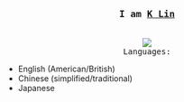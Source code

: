 <h3 align="center"><samp>I am <b><a rel="nofollow noopener noreferrer" target="_blank" href="https://kl0907.github.io">K Lin</a></b></samp></h3>
<p align="center"><br>
    <a href="www.linkedin.com/in/kl0907">
    <img src="https://img.shields.io/badge/linkedin-%230077B5.svg?&style=for-the-badge&logo=linkedin&logoColor=white" /></a><br>
  <samp>
Languages:
 <ul>
<li>English (American/British)</li>
<li>Chinese (simplified/traditional)</li>
<li>Japanese</li>
</ul>
  </samp>
</p>
    
<!--
**kl0907/kl0907** is a ✨ _special_ ✨ repository because its `README.md` (this file) appears on your GitHub profile.

Here are some ideas to get you started:

- 🔭 I’m currently working on ...
- 🌱 I’m currently learning ...
- 👯 I’m looking to collaborate on ...
- 🤔 I’m looking for help with ...
- 💬 Ask me about ...
- 📫 How to reach me: ...
- 😄 Pronouns: ...
- ⚡ Fun fact: ...
-->
